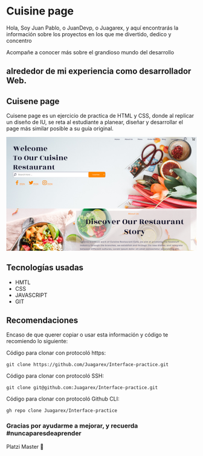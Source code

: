 # Cuisine page

Hola, Soy Juan Pablo, o JuanDevp, o Juagarex, y aquí encontrarás la información sobre los proyectos en los que me divertido, dedico y concentro  
  
Acompañe  a conocer más sobre el grandioso mundo del desarrollo

## alrededor de mi experiencia como desarrollador Web.

## Cuisene page

Cuisene page es un ejercicio de practica de HTML y CSS, donde al replicar un diseño de IU, se reta al estudiante a planear, diseñar y desarrollar el page más similar posible a su guía original.

![](.gitbook/assets/imagefeed.png)

## Tecnologías usadas

* HMTL
* CSS
* JAVASCRIPT
* GIT

## Recomendaciones

Encaso de que querer copiar o usar esta información y código te recomiendo lo siguiente:

Código para clonar con protocoló https:

```text
git clone https://github.com/Juagarex/Interface-practice.git
```

Código para clonar con protocoló SSH:

```text
git clone git@github.com:Juagarex/Interface-practice.git
```

Código para clonar con protocoló Github CLI:

```text
gh repo clone Juagarex/Interface-practice
```

### Gracias por ayudarme a mejorar, y recuerda \#nuncaparesdeaprender

Platzi Master 💚

